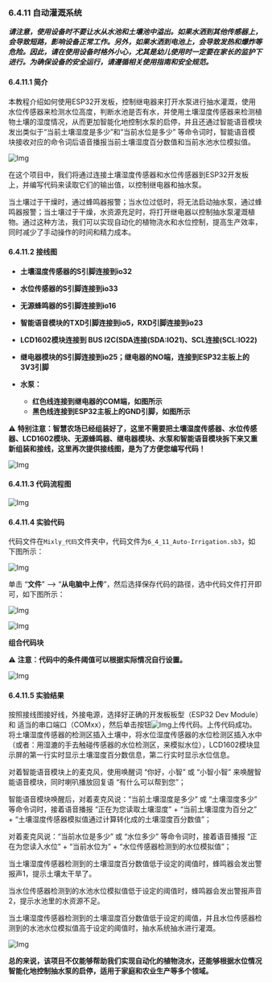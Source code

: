 ### 6.4.11 自动灌溉系统

***请注意，使用设备时不要让水从水池和土壤池中溢出。如果水洒到其他传感器上，会导致短路，影响设备正常工作。另外，如果水洒到电池上，会导致发热和爆炸等危险。因此，请在使用设备时格外小心，尤其是幼儿使用时一定要在家长的监护下进行。为确保设备的安全运行，请遵循相关使用指南和安全规范。***

#### 6.4.11.1 简介

本教程介绍如何使用ESP32开发板，控制继电器来打开水泵进行抽水灌溉，使用水位传感器来检测水位高度，判断水池是否有水，并使用土壤湿度传感器来检测植物土壤的湿度情况，从而更加智能化地控制水泵的启停，并且还通过智能语音模块发出类似于“当前土壤湿度是多少”和“当前水位是多少” 等命令词时，智能语音模块接收对应的命令词后语音播报当前土壤湿度百分数值和当前水池水位模拟值。

![Img](../media/cout10.png)

在这个项目中，我们将通过连接土壤湿度传感器和水位传感器到ESP32开发板上，并编写代码来读取它们的输出值，以控制继电器和抽水泵。

当土壤过于干燥时，通过蜂鸣器报警；当水位过低时，将无法启动抽水泵，通过蜂鸣器报警；当土壤过于干燥，水资源充足时，将打开继电器以控制抽水泵灌溉植物。通过这种方法，我们可以实现自动化的植物浇水和水位控制，提高生产效率，同时减少了手动操作的时间和精力成本。

#### 6.4.11.2 接线图

- **土壤湿度传感器的S引脚连接到io32**

- **水位传感器的S引脚连接到io33**

- **无源蜂鸣器的S引脚连接到io16**

- **智能语音模块的TXD引脚连接到io5，RXD引脚连接到io23**

- **LCD1602模块连接到 BUS I2C(SDA连接(SDA:IO21)、SCL连接(SCL:IO22)**

- **继电器模块的S引脚连接到io25；继电器的NO端，连接到ESP32主板上的3V3引脚**

- **水泵：**
  - **红色线连接到继电器的COM端，如图所示**
  - **黑色线连接到ESP32主板上的GND引脚，如图所示**

⚠️ **特别注意：智慧农场已经组装好了，这里不需要把土壤湿度传感器、水位传感器、LCD1602模块、无源蜂鸣器、继电器模块、水泵和智能语音模块拆下来又重新组装和接线，这里再次提供接线图，是为了方便您编写代码！**

![Img](../media/couj102.png)

#### 6.4.11.3 代码流程图

![Img](../media/flo10.png)

#### 6.4.11.4 实验代码

代码文件在`Mixly_代码`文件夹中，代码文件为`6_4_11_Auto-Irrigation.sb3`，如下图所示：

![Img](../media/acouj-032.png)

单击 “**文件**” --> “**从电脑中上传**”，然后选择保存代码的路径，选中代码文件打开即可，如下图所示：

![Img](../media/acouj-00.png)

![Img](../media/acouj-032-1.png)

**组合代码块**

⚠️ **注意：代码中的条件阈值可以根据实际情况自行设置。**

![Img](../media/Mixly-code32.png)

#### 6.4.11.5 实验结果

按照接线图接好线，外接电源，选择好正确的开发板板型（ESP32 Dev Module）和 适当的串口端口（COMxx），然后单击按钮![Img](../media/upload2.png)上传代码。上传代码成功。将土壤湿度传感器的检测区插入土壤中，将水位湿度传感器的水位检测区插入水中（或者：用湿漉的手去触碰传感器的水位检测区，来模拟水位），LCD1602模块显示屏的第一行实时显示土壤湿度百分数信息，第二行实时显示水位信息。

对着智能语音模块上的麦克风，使用唤醒词 “你好，小智” 或 “小智小智” 来唤醒智能语音模块，同时喇叭播放回复语 “有什么可以帮到您”；

智能语音模块唤醒后，对着麦克风说：“当前土壤湿度是多少” 或 “土壤湿度多少” 等命令词时，接着语音播报 “正在为您读取土壤湿度” + “当前土壤湿度为百分之” + “土壤湿度传感器模拟值通过计算转化成的土壤湿度百分数值”；

对着麦克风说：“当前水位是多少” 或 “水位多少” 等命令词时，接着语音播报 “正在为您读入水位” + “当前水位为” + “水位传感器检测到的水位模拟值”；

当土壤湿度传感器检测到的土壤湿度百分数值低于设定的阈值时，蜂鸣器会发出警报声1，提示土壤太干旱了。

当水位传感器检测到的水池水位模拟值低于设定的阈值时，蜂鸣器会发出警报声音2，提示水池里的水资源不足。

当土壤湿度传感器检测到的土壤湿度百分数值低于设定的阈值，并且水位传感器检测到的水池水位模拟值高于设定的阈值时，抽水系统抽水进行灌溉。

![Img](../media/Auto-Irrigation.gif)

**总的来说，该项目不仅能够帮助我们实现自动化的植物浇水，还能够根据水位情况智能化地控制抽水泵的启停，适用于家庭和农业生产等多个领域。**